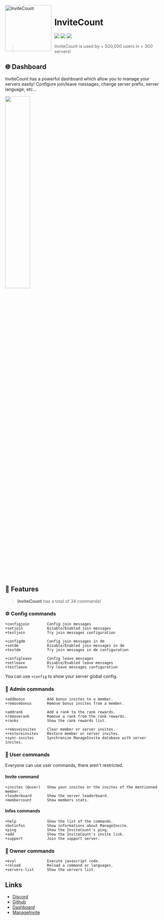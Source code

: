 <img width="150" height="150" style="float: left; margin: 0 10px 0 0;" alt="InviteCount" src="https://cdn.discordapp.com/avatars/577236734245470228/fbde03ab00ece83b9f8e4df3ad26531b.png?size=128">  

# InviteCount
[![](https://camo.githubusercontent.com/b0aff08d232dbf37a384355b37c2d3fe1b67ebf9/68747470733a2f2f696d672e736869656c64732e696f2f646973636f72642f3736313534313034313135323938333035302e7376673f6c6f676f3d646973636f726426636f6c6f72423d373238394441)](https://discord.com/invite/6QsXCfw)
[![](https://img.shields.io/badge/discord.js-v12.0.0--dev-blue.svg?logo=npm)](https://github.com/discordjs)
[![](https://img.shields.io/badge/paypal-donate-blue.svg)](https://patreon.com/Androz2091)

> InviteCount is used by + 500,000 users in + 300 servers!

## 🌐 Dashboard

InviteCount has a powerful dashboard which allow you to manage your servers easily! Configure join/leave messages, change server prefix, server language, etc...

<img src="https://cdn.discordapp.com/attachments/754079986788466769/764408746814078976/Dxs7xZeYjLWbAAAAAElFTkSuQmCC.png" style="margin-right: 2px;width: 40%;" ></img>

## 💪 Features

> **InviteCount** has a total of 34 commands!

### ⚙️ Config commands

```
+configjoin        Config join messages
+setjoin           Disable/Enabled join messages
+testjoin          Try join messages configuration
```


```
+configdm          Config join messages in dm
+setdm             Disable/Enabled join messages in dm
+testdm            Try join messages in dm configuration
```

```
+configleave       Config leave messages
+setleave          Disable/Enabled leave messages
+testleave         Try leave messages configuration
```

You can use `+config` to show your server global config.

### 🔑 Admin commands

```
+addbonus          Add bonus invites to a member.
+removebonus       Remove bonus invites from a member.
```

```
+addrank           Add a rank to the rank rewards.
+removerank        Remove a rank from the rank rewards.
+ranks             Show the rank rewards list.
```

```
+removeinvites     Clear member or server invites.
+restoreinvites    Restore member or server invites.
+sync-invites      Synchronize ManageInvite database with server invites.
```

### 👤 User commands

Everyone can use user commands, there aren't restricted.

#### Invite command

```
+invites (@user)   Show your invites or the invites of the mentionned member.
+leaderboard       Show the server leaderboard.
+membercount       Show members stats.
```

#### Infos commands

```
+help              Show the list of the commands.
+botinfos          Show informations about ManageInvite.
+ping              Show the InviteCount's ping.
+add               Show the InviteCount's invite link.
+support           Join the support server.
```

### 👑 Owner commands

```
+eval              Execute javascript code.
+reload            Reload a command or languages.
+servers-list      Show the servers list.
```

## Links

*   [Discord](https://discord.com/invite/6QsXCfw)
*   [Github](https://github.com/ThisDudeBoy/InviteCount)
*   [Dashboard](https://dash.invite-count.xyz)
*   [ManageInvite](https://github.com/ManageInvite/)

